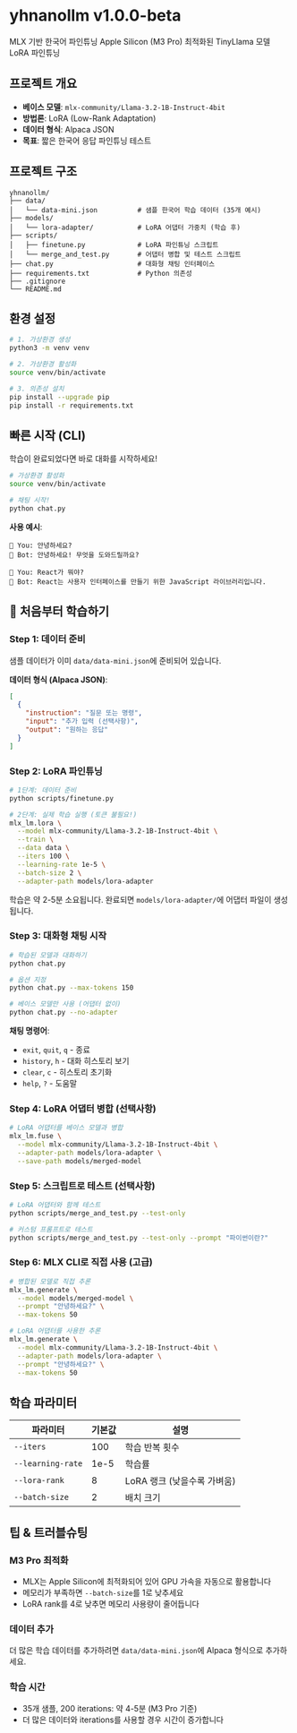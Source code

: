 # yhnanollm v1.0.0-beta

MLX 기반 한국어 파인튜닝
Apple Silicon (M3 Pro) 최적화된 TinyLlama 모델 LoRA 파인튜닝

## 프로젝트 개요

- **베이스 모델**: `mlx-community/Llama-3.2-1B-Instruct-4bit`
- **방법론**: LoRA (Low-Rank Adaptation)
- **데이터 형식**: Alpaca JSON
- **목표**: 짧은 한국어 응답 파인튜닝 테스트

## 프로젝트 구조

```
yhnanollm/
├── data/
│   └── data-mini.json          # 샘플 한국어 학습 데이터 (35개 예시)
├── models/
│   └── lora-adapter/           # LoRA 어댑터 가중치 (학습 후)
├── scripts/
│   ├── finetune.py             # LoRA 파인튜닝 스크립트
│   └── merge_and_test.py       # 어댑터 병합 및 테스트 스크립트
├── chat.py                     # 대화형 채팅 인터페이스
├── requirements.txt            # Python 의존성
├── .gitignore
└── README.md
```

## 환경 설정

```bash
# 1. 가상환경 생성
python3 -m venv venv

# 2. 가상환경 활성화
source venv/bin/activate

# 3. 의존성 설치
pip install --upgrade pip
pip install -r requirements.txt
```

## 빠른 시작 (CLI)

학습이 완료되었다면 바로 대화를 시작하세요!

```bash
# 가상환경 활성화
source venv/bin/activate

# 채팅 시작!
python chat.py
```

**사용 예시**:

```
💬 You: 안녕하세요?
🤖 Bot: 안녕하세요! 무엇을 도와드릴까요?

💬 You: React가 뭐야?
🤖 Bot: React는 사용자 인터페이스를 만들기 위한 JavaScript 라이브러리입니다.
```

## 📖 처음부터 학습하기

### Step 1: 데이터 준비

샘플 데이터가 이미 `data/data-mini.json`에 준비되어 있습니다.

**데이터 형식 (Alpaca JSON)**:

```json
[
  {
    "instruction": "질문 또는 명령",
    "input": "추가 입력 (선택사항)",
    "output": "원하는 응답"
  }
]
```

### Step 2: LoRA 파인튜닝

```bash
# 1단계: 데이터 준비
python scripts/finetune.py

# 2단계: 실제 학습 실행 (토큰 불필요!)
mlx_lm.lora \
  --model mlx-community/Llama-3.2-1B-Instruct-4bit \
  --train \
  --data data \
  --iters 100 \
  --learning-rate 1e-5 \
  --batch-size 2 \
  --adapter-path models/lora-adapter
```

학습은 약 2-5분 소요됩니다. 완료되면 `models/lora-adapter/`에 어댑터 파일이 생성됩니다.

### Step 3: 대화형 채팅 시작

```bash
# 학습된 모델과 대화하기
python chat.py

# 옵션 지정
python chat.py --max-tokens 150

# 베이스 모델만 사용 (어댑터 없이)
python chat.py --no-adapter
```

**채팅 명령어**:

- `exit`, `quit`, `q` - 종료
- `history`, `h` - 대화 히스토리 보기
- `clear`, `c` - 히스토리 초기화
- `help`, `?` - 도움말

### Step 4: LoRA 어댑터 병합 (선택사항)

```bash
# LoRA 어댑터를 베이스 모델과 병합
mlx_lm.fuse \
  --model mlx-community/Llama-3.2-1B-Instruct-4bit \
  --adapter-path models/lora-adapter \
  --save-path models/merged-model
```

### Step 5: 스크립트로 테스트 (선택사항)

```bash
# LoRA 어댑터와 함께 테스트
python scripts/merge_and_test.py --test-only

# 커스텀 프롬프트로 테스트
python scripts/merge_and_test.py --test-only --prompt "파이썬이란?"
```

### Step 6: MLX CLI로 직접 사용 (고급)

```bash
# 병합된 모델로 직접 추론
mlx_lm.generate \
  --model models/merged-model \
  --prompt "안녕하세요?" \
  --max-tokens 50

# LoRA 어댑터를 사용한 추론
mlx_lm.generate \
  --model mlx-community/Llama-3.2-1B-Instruct-4bit \
  --adapter-path models/lora-adapter \
  --prompt "안녕하세요?" \
  --max-tokens 50
```

## 학습 파라미터

| 파라미터          | 기본값 | 설명                        |
| ----------------- | ------ | --------------------------- |
| `--iters`         | 100    | 학습 반복 횟수              |
| `--learning-rate` | 1e-5   | 학습률                      |
| `--lora-rank`     | 8      | LoRA 랭크 (낮을수록 가벼움) |
| `--batch-size`    | 2      | 배치 크기                   |

## 팁 & 트러블슈팅

### M3 Pro 최적화

- MLX는 Apple Silicon에 최적화되어 있어 GPU 가속을 자동으로 활용합니다
- 메모리가 부족하면 `--batch-size`를 1로 낮추세요
- LoRA rank를 4로 낮추면 메모리 사용량이 줄어듭니다

### 데이터 추가

더 많은 학습 데이터를 추가하려면 `data/data-mini.json`에 Alpaca 형식으로 추가하세요.

### 학습 시간

- 35개 샘플, 200 iterations: 약 4-5분 (M3 Pro 기준)
- 더 많은 데이터와 iterations를 사용할 경우 시간이 증가합니다
